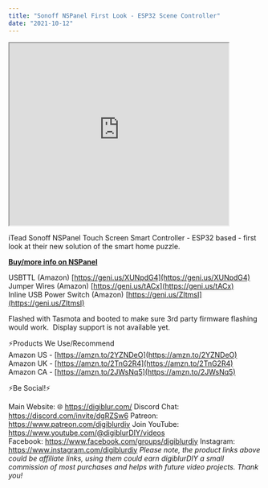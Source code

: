 ```yaml
---
title: "Sonoff NSPanel First Look - ESP32 Scene Controller"
date: "2021-10-12"
---
```


<iframe allowfullscreen height="363" src="https://www.youtube.com/embed/cGXJnzS7D9g" width="437" youtube-src-=""></iframe>

  

iTead Sonoff NSPanel Touch Screen Smart Controller - ESP32 based - first look at their new solution of the smart home puzzle.

<!--truncate-->
  
[**Buy/more info on NSPanel**](https://bit.ly/317Ud4K)

  

USBTTL (Amazon) [https://geni.us/XUNpdG4](https://geni.us/XUNpdG4)  
Jumper Wires (Amazon) [https://geni.us/tACx](https://geni.us/tACx)  
Inline USB Power Switch (Amazon) [https://geni.us/ZItmsI](https://geni.us/ZItmsI)  
  

Flashed with Tasmota and booted to make sure 3rd party firmware flashing would work.  Display support is not available yet.

⚡Products We Use/Recommend  
Amazon US - [https://amzn.to/2YZNDeO](https://amzn.to/2YZNDeO)  
Amazon UK - [https://amzn.to/2TnG2R4](https://amzn.to/2TnG2R4)  
Amazon CA - [https://amzn.to/2JWsNq5](https://amzn.to/2JWsNq5)  
  

⚡Be Social!⚡

Main Website: 🌐 https://digiblur.com/ 
Discord Chat: https://discord.com/invite/dgRZSw6 
Patreon: https://www.patreon.com/digiblurdiy 
Join YouTube: https://www.youtube.com/@digiblurDIY/videos  
Facebook: https://www.facebook.com/groups/digiblurdiy 
Instagram: https://www.instagram.com/digiblurdiy 
_Please note, the product links above could be affiliate links, using them could earn digiblurDIY a small commission of most purchases and helps with future video projects. Thank you!_
